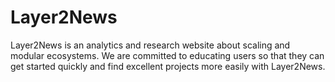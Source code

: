 # Layer2News
Layer2News is an analytics and research website about scaling and modular ecosystems. We are committed to educating users so that they can get started quickly and find excellent projects more easily with Layer2News.
